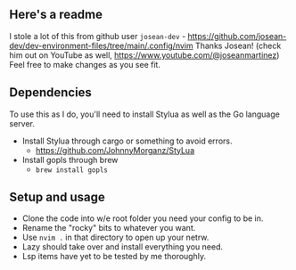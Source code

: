 ## Here's a readme
I stole a lot of this from github user `josean-dev`
    - https://github.com/josean-dev/dev-environment-files/tree/main/.config/nvim
Thanks Josean! (check him out on YouTube as well, https://www.youtube.com/@joseanmartinez)
Feel free to make changes as you see fit.

## Dependencies
To use this as I do, you'll need to install Stylua as well as the Go language server.
- Install Stylua through cargo or something to avoid errors.
    - https://github.com/JohnnyMorganz/StyLua
- Install gopls through brew
    - `brew install gopls`

## Setup and usage
- Clone the code into w/e root folder you need your config to be in.
- Rename the "rocky" bits to whatever you want.
- Use `nvim .` in that directory to open up your netrw.
- Lazy should take over and install everything you need.
- Lsp items have yet to be tested by me thoroughly.
